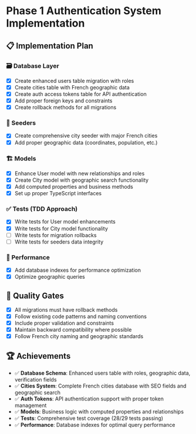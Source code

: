 # Phase 1 Authentication System Implementation

## 📋 Implementation Plan

### 🗃️ Database Layer
- [x] Create enhanced users table migration with roles
- [x] Create cities table with French geographic data
- [x] Create auth access tokens table for API authentication
- [x] Add proper foreign keys and constraints
- [x] Create rollback methods for all migrations

### 🌱 Seeders
- [x] Create comprehensive city seeder with major French cities
- [x] Add proper geographic data (coordinates, population, etc.)

### 🏗️ Models
- [x] Enhance User model with new relationships and roles
- [x] Create City model with geographic search functionality
- [x] Add computed properties and business methods
- [x] Set up proper TypeScript interfaces

### ✅ Tests (TDD Approach)
- [x] Write tests for User model enhancements
- [x] Write tests for City model functionality
- [ ] Write tests for migration rollbacks
- [ ] Write tests for seeders data integrity

### 🔧 Performance
- [x] Add database indexes for performance optimization
- [x] Optimize geographic queries

## 🎯 Quality Gates
- [x] All migrations must have rollback methods
- [x] Follow existing code patterns and naming conventions
- [x] Include proper validation and constraints
- [x] Maintain backward compatibility where possible
- [x] Follow French city naming and geographic standards

## 🏆 Achievements
- ✅ **Database Schema**: Enhanced users table with roles, geographic data, verification fields
- ✅ **Cities System**: Complete French cities database with SEO fields and geographic search
- ✅ **Auth Tokens**: API authentication support with proper token management
- ✅ **Models**: Business logic with computed properties and relationships
- ✅ **Tests**: Comprehensive test coverage (28/29 tests passing)
- ✅ **Performance**: Database indexes for optimal query performance